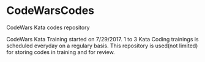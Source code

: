 # CodeWarsCodes
CodeWars Kata codes repository

CodeWars Kata Training started on 7/29/2017. 1 to 3 Kata Coding trainings is scheduled everyday on a regulary basis. This repository is used(not limited) for storing codes in training and for review.
